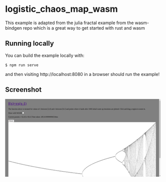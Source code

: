 # logistic_chaos_map_wasm

This example is adapted from the julia fractal example from the wasm-bindgen repo which is a great way to get started with rust and wasm

## Running locally

You can build the example locally with:

```
$ npm run serve
```

and then visiting http://localhost:8080 in a browser should run the example!

## Screenshot

![](img/1.png)
